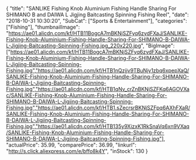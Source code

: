 {
	"title": "SANLIKE Fishing Knob Aluminium Fishing Handle Sharing For SHIMANO B and DAIWA L Jigjing Baitcasting Spinning Fishing Reel",
	"date": "2018-10-31 10:30:20",
	"SubCat": ["Sports & Entertainment"],
	"categories": ["Fishing"],
	"thumbnailImage": "https://ae01.alicdn.com/kf/HTB11BogcA7mBKNjSZFyq6zydFXaJ/SANLIKE-Fishing-Knob-Aluminium-Fishing-Handle-Sharing-For-SHIMANO-B-DAIWA-L-Jigjing-Baitcasting-Spinning-Fishing.jpg_220x220.jpg",
	"BigImage": ["https://ae01.alicdn.com/kf/HTB11BogcA7mBKNjSZFyq6zydFXaJ/SANLIKE-Fishing-Knob-Aluminium-Fishing-Handle-Sharing-For-SHIMANO-B-DAIWA-L-Jigjing-Baitcasting-Spinning-Fishing.jpg","https://ae01.alicdn.com/kf/HTB1nQzjjv9TBuNjy1zbq6xpepXaQ/SANLIKE-Fishing-Knob-Aluminium-Fishing-Handle-Sharing-For-SHIMANO-B-DAIWA-L-Jigjing-Baitcasting-Spinning-Fishing.jpg","https://ae01.alicdn.com/kf/HTB1qNv_crZnBKNjSZFKq6AGOVXac/SANLIKE-Fishing-Knob-Aluminium-Fishing-Handle-Sharing-For-SHIMANO-B-DAIWA-L-Jigjing-Baitcasting-Spinning-Fishing.jpg","https://ae01.alicdn.com/kf/HTB1.sZecrsrBKNjSZFpq6AXhFXaR/SANLIKE-Fishing-Knob-Aluminium-Fishing-Handle-Sharing-For-SHIMANO-B-DAIWA-L-Jigjing-Baitcasting-Spinning-Fishing.jpg","https://ae01.alicdn.com/kf/HTB135y9XizxK1RkSnaVq6xn9VXaq/SANLIKE-Fishing-Knob-Aluminium-Fishing-Handle-Sharing-For-SHIMANO-B-DAIWA-L-Jigjing-Baitcasting-Spinning-Fishing.jpg"],
	"actualPrice": 35.99,
	"comparePrice": 36.99,
	"linkurl": "http://s.click.aliexpress.com/e/bffo8k4Y",
	"inStock": 130
}
